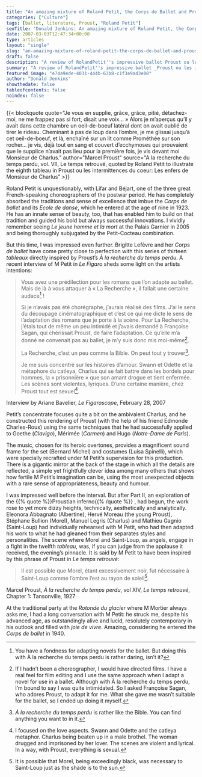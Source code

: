 ```yaml
---
title: "An amazing mixture of Roland Petit, the Corps de Ballet and Proust"
categories: ["Culture"]
tags: [ballet, literature, Proust, "Roland Petit"]
seoTitle: "Donald Jenkins: An amazing mixture of Roland Petit, the Corps de Ballet and Proust"
date: 2007-03-03T12:47:34+00:00
type: articles
layout: "single"
slug: "an-amazing-mixture-of-roland-petit-the-corps-de-ballet-and-proust"
draft: false
description: "A review of RolandPetit''s impressive ballet Proust ou les intermittences du coeur_ : « Les enfers de Monsieur de Charlus »."
summary: "A review of RolandPetit''s impressive ballet _Proust ou les intermittences du coeur_ : « Les enfers de Monsieur de Charlus »."
featured_image: "e74a9ede-4031-444b-63b8-c1f3e9ad3e00"
author: "Donald Jenkins"
showthedate: false
tableofcontents: false
noindex: false
---
```


{{< blockquote quote="Je vous en supplie, grâce, grâce, pitié, détachez-moi, ne me frappez pas si fort, disait une voix… » Alors je m’aperçus qu’il y avait dans cette chambre un oeil-de-boeuf latéral dont on avait oublié de tirer le rideau. Cheminant à pas de loup dans l’ombre, je me glissai jusqu’à cet oeil-de-boeuf, et là, enchaîné sur un lit comme Prométhée sur son rocher… je vis, déjà tout en sang et couvert d’ecchymoses qui prouvaient que le supplice n’avait pas lieu pour la première fois, je vis devant moi Monsieur de Charlus." author="Marcel Proust" source="A la recherche du temps perdu, vol. VII, Le temps retrouvé, quoted by Roland Petit to illustrate the eighth tableau in Proust ou les intermittences du coeur: Les enfers de Monsieur de Charlus" >}}

Roland Petit is unquestionably, with Lifar and Béjart, one of the three great French-speaking choreographers of the postwar period. He has completely absorbed the traditions and sense of excellence that imbue the _Corps de ballet_ and its _Ecole de danse_, which he entered at the age of nine in 1923. He has an innate sense of beauty, too, that has enabled him to build on that tradition and guided his bold but always successful innovations. I vividly remember seeing _Le jeune homme et la mort_ at the Palais Garnier in 2005 and being thoroughly subjugated by the Petit-Cocteau combination.

But this time, I was impressed even further. Brigitte Lefèvre and her _Corps de ballet_ have come pretty close to perfection with this series of thirteen _tableaux_ directly inspired by Proust’s _À la recherche du temps perdu_. A recent interview of M Petit in _Le Figaro_ sheds some light on the artists intentions:

> Vous avez une prédilection pour les romans que l’on adapte au ballet. Mais de là à vous attaquer à « La Recherche », il fallait une certaine audace[^1] !
>
> Si je n’avais pas été chorégraphe, j’aurais réalisé des films. J’ai le sens du découpage cinématographique et c’est ce qui me dicte le sens de l’adaptation des romans que je porte à la scène. Pour La Recherche, j’étais tout de même un peu intimidé et j’avais demandé à Françoise Sagan, qui chérissait Proust, de faire l’adaptation. Ce qu’elle m’a donné ne convenait pas au ballet, je m’y suis donc mis moi-même[^2].
>
> La Recherche, c’est un peu comme la Bible. On peut tout y trouver[^3].
>
> Je me suis concentré sur les histoires d’amour. Swann et Odette et la métaphore du catleya, Charlus qui se fait battre dans les bordels pour hommes, la « prisonnière » que son amant drogue et tient enfermée. Les scènes sont violentes, lyriques. D’une certaine manière, chez Proust tout est sexuel[^4].

<figcaption class="source">Interview by Ariane Bavelier, <em>Le Figaroscope</em>, February 28, 2007</figcaption>

Petit’s concentrate focuses quite a bit on the ambivalent Charlus, and he constructed this rendering of Proust (with the help of his friend Edmonde Charles-Roux) using the same techniques that he had successfully applied to Goethe (<em>Clavigo</em>), Mérimée (<em>Carmen</em>) and Hugo (<em>Notre-Dame de Paris</em>).

The music, chosen for its heroic overtones, provides a magnificent sound frame for the set (Bernard Michel) and costumes (Luisa Spinelli), which were specially recrafted under M Petit’s supervision for this production. There is a gigantic mirror at the back of the stage in which all the details are reflected, a simple yet frightfully clever idea among many others that shows how fertile M Petit’s imagination can be, using the most unexpected objects with a rare sense of appropriateness, beauty and humour.

I was impressed well before the interval. But after Part II, an exploration of the {{% quote %}}Proustian inferno{{% /quote %}} , had begun, the work rose to yet more dizzy heights, technically, aesthetically and analytically. Eleonora Abbagnato (Albertine), Hervé Moreau (the young Proust), Stéphane Bullion (Morel), Manuel Legris (Charlus) and Mathieu Gagnio (Saint-Loup) had individually rehearsed with M Petit, who had then adapted his work to what he had gleaned from their separates styles and personalities. The scene where Morel and Saint-Loup, as angels, engage in a fight in the twelfth _tableau_, was, if you can judge from the applause it received, the evening’s pinnacle. It is said by M Petit to have been inspired by this phrase of Proust in _Le temps retrouvé_:

> Il est possible que Morel, étant excessivement noir, fut nécessaire à Saint-Loup comme l’ombre l’est au rayon de soleil[^5].

<figcaption class="source">Marcel Proust, <em>À la recherche du temps perdu</em>, vol XIV, <em>Le temps retrouvé</em>, Chapter 1: Tansonville, 1927</figcaption>

At the traditional party at the _Rotonde du glacier_ where M Mortier always asks me, I had a long conversation with M Petit: he struck me, despite his advanced age, as outstandingly alive and lucid, resolutely contemporary in his outlook and filled with _joie de vivre_. Amazing, considering he entered the _Corps de ballet_ in 1940.

[^1]: You have a fondness for adapting novels for the ballet. But doing this with À la recherche du temps perdu is rather daring, isn’t it?
[^2]: If I hadn’t been a choreographer, I would have directed films. I have a real feel for film editing and I use the same approach when I adapt a novel for use in a ballet. Although with À la recherche du temps perdu, I’m bound to say I was quite intimidated. So I asked Françoise Sagan, who adores Proust, to adapt it for me. What she gave me wasn’t suitable for the ballet, so I ended up doing it myself.
[^3]: _À la recherche du temps perdu_ is rather like the Bible. You can find anything you want to in it.
[^4]: I focused on the love aspects. Swann and Odette and the catleya metaphor. Charlus being beaten up in a male brothel. The woman drugged and imprisoned by her lover. The scenes are violent and lyrical. In a way, with Proust, everything is sexual.
[^5]: It is possible that Morel, being exceedingly black, was necessary to Saint-Loup just as the shade is to the sun.

